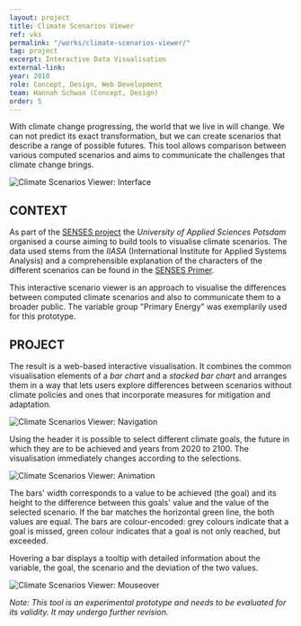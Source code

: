 ```yaml
---
layout: project
title: Climate Scenarios Viewer
ref: vks
permalink: "/works/climate-scenarios-viewer/"
tag: project
excerpt: Interactive Data Visualisation
external-link:
year: 2018
role: Concept, Design, Web Development
team: Hannah Schwan (Concept, Design)
order: 5
---
```


With climate change progressing, the world that we live in will change. We can not predict its exact transformation, but we can create scenarios that describe a range of possible futures. This tool allows comparison between various computed scenarios and aims to communicate the challenges that climate change brings.

![Climate Scenarios Viewer: Interface]({{site.baseurl}}/img/vks_opener.png)

## CONTEXT
As part of the [SENSES project](http://senses-project.org/) the _University of Applied Sciences Potsdam_ organised a course aiming to build tools to visualise climate scenarios. The data used stems from the _IIASA_ (International Institute for Applied Systems Analysis) and a comprehensible explanation of the characters of the different scenarios can be found in the [SENSES Primer](https://climatescenario.org/primer/).

This interactive scenario viewer is an approach to visualise the differences between computed climate scenarios and also to communicate them to a broader public. The variable group "Primary Energy" was exemplarily used for this prototype.

## PROJECT
The result is a web-based interactive visualisation. It combines the common visualisation elements of a _bar chart_ and a _stacked bar chart_ and arranges them in a way that lets users explore differences between scenarios without climate policies and ones that incorporate measures for mitigation and adaptation.

![Climate Scenarios Viewer: Navigation]({{site.baseurl}}/img/vks_nav.png)

Using the header it is possible to select different climate goals, the future in which they are to be achieved and years from 2020 to 2100. The visualisation immediately changes according to the selections.

![Climate Scenarios Viewer: Animation]({{site.baseurl}}/img/vks_animation.gif)

The bars' width corresponds to a value to be achieved (the goal) and its height to the difference between this goals' value and the value of the selected scenario. If the bar matches the horizontal green line, the both values are equal. The bars are colour-encoded: grey colours indicate that a goal is missed, green colour indicates that a goal is not only reached, but exceeded.

Hovering a bar displays a tooltip with detailed information about the variable, the goal, the scenario and the deviation of the two values.

![Climate Scenarios Viewer: Mouseover]({{site.baseurl}}/img/vks_mouseover_closeup.png)

_Note: This tool is an experimental prototype and needs to be evaluated for its validity. It may undergo further revision._
